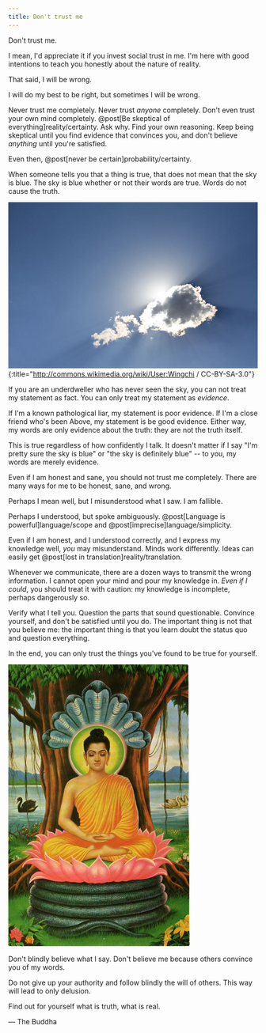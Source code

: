 ```yaml
---
title: Don't trust me
---
```

Don't trust me.

I mean, I'd appreciate it if you invest social trust in me. I'm here with good intentions to teach you honestly about the nature of reality.

That said, I will be wrong.

I will do my best to be right, but sometimes I will be wrong.

Never trust me completely. Never trust *anyone* completely. Don't even trust your own mind completely. @post[Be skeptical of everything]reality/certainty. Ask why. Find your own reasoning. Keep being skeptical until you find evidence that convinces you, and don't believe *anything* until you're <span class="info" markdown="inline">satisfied</span>.

<aside class="info" markdown="block">
Even then, @post[never be certain]probability/certainty.
</aside>

When someone tells you that a thing is true, that does not mean that the sky is blue. The sky is blue whether or not their words are true. Words do not cause the truth.

![Sky](/images/sky.JPG){:title="http://commons.wikimedia.org/wiki/User:Wingchi / CC-BY-SA-3.0"}

If you are an underdweller who has never seen the sky, you can not treat my statement as fact. You can only treat my statement as *evidence*.

If I'm a known pathological liar, my statement is poor evidence. If I'm a close friend who's been Above, my statement is be good evidence. Either way, my words are only evidence about the truth: they are not the truth itself.

This is true regardless of how confidently I talk. It doesn't matter if I say "I'm pretty sure the sky is blue" or "the sky is definitely blue" -- to you, my words are merely evidence.

Even if I am honest and sane, you should not trust me completely. There are many ways for me to be honest, sane, and wrong.

Perhaps I mean well, but I misunderstood what I saw. I am fallible.

Perhaps I understood, but spoke ambiguously. @post[Language is powerful]language/scope and @post[imprecise]language/simplicity.

Even if I am honest, and I understood correctly, and I express my knowledge well, *you* may misunderstand. Minds work differently. Ideas can easily get @post[lost in translation]reality/translation.

Whenever we communicate, there are a dozen ways to transmit the wrong information. I cannot open your mind and pour my knowledge in. *Even if I could*, you should treat it with caution: my knowledge is incomplete, perhaps dangerously so.

Verify what I tell you. Question the parts that sound questionable. Convince yourself, and don't be satisfied until you do. The important thing is not that you believe me: the important thing is that you learn doubt the status quo and question everything.

In the end, you can only trust the things you've found to be true for yourself.

![Buddha](/images/buddha.jpg)

<aside class="info" markdown="block">
<p>Don't blindly believe what I say. Don't believe me because others convince you of my words.</p>
<p>Do not give up your authority and follow blindly the will of others. This way will lead to only delusion.</p>
<p>Find out for yourself what is truth, what is real.</p>
— The Buddha
</aside>
